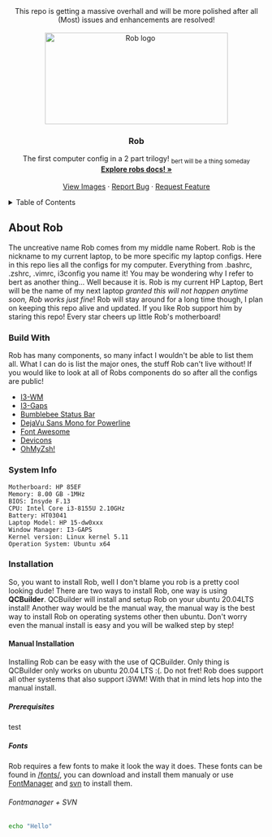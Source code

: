 <div align="center">
  This repo is getting a massive overhall and will be more polished after all (Most) issues and enhancements are resolved!
</div>
<!-- TOP OF README ANCHOR -->
<a name="top"></a>

<!-- PROJECT LOGO -->
<br />
<div align="center">
  <a href="https://github.com/ZackeryRSmith/Rob/">
    <img src="https://github.com/ZackeryRSmith/Rob/blob/main/images/ROBert.jpg" alt="Rob logo" width="360" height="180">
  </a>

<h3 align="center">Rob</h3>

  <p align="center">
    The first computer config in a 2 part trilogy! <sub>bert will be a thing someday</sub>
    <br />
    <a href="https://github.com/ZackeryRSmith/Rob/"><strong>Explore robs docs! »</strong></a>
    <br />
    <br />
    <a href="https://github.com/ZackeryRSmith/Rob/">View Images</a>
    ·
    <a href="https://github.com/ZackeryRSmith/Rob/issues">Report Bug</a>
    ·
    <a href="https://github.com/ZackeryRSmith/Rob/issues">Request Feature</a>
  </p>
</div>



<!-- TABLE OF CONTENTS -->
<details>
  <summary>Table of Contents</summary>
  <ol>
    <li>
      <a href="#about-rob">About Rob</a>
      <ul>
        <li><a href="#built-with">Built With</a></li>
        <li><a href="#system-info">System Info</a></li>
      </ul>
    </li>
    <li>
      <a href="#installation">Installation</a>
      <ul>
        <lu><a href="#manual-installation">Manual Installation</a></li>
        <ul>
          <li><a href="#prerequisites">Prerequisites</a></li>
          <li><a href="#manual-install-guide">Install Guide</a></li>
        </ul>  
      </ul>
    </li>
    <li><a href="#usage">Usage</a></li>
    <li><a href="#roadmap">Roadmap</a></li>
    <li><a href="#contributing">Contributing</a></li>
    <li><a href="#license">License</a></li>
    <li><a href="#contact">Contact</a></li>
    <li><a href="#acknowledgments">Acknowledgments</a></li>
  </ol>
</details>

<!-- ABOUT ROB -->
## About Rob <a name="about-rob"></a>
The uncreative name Rob comes from my middle name Robert. Rob is the nickname to my current laptop, to be more specific my laptop configs. Here in this repo lies all the configs for my computer. Everything from .bashrc, .zshrc, .vimrc, i3config you name it! You may be wondering why I refer to bert as another thing... Well because it is. Rob is my current HP Laptop, Bert will be the name of my next laptop *granted this will not happen anytime soon, Rob works just fine*! Rob will stay around for a long time though, I plan on keeping this repo alive and updated. If you like Rob support him by staring this repo! Every star cheers up little Rob's motherboard!

<!-- BUILT WITH -->
### Build With <a name="built-with"></a>
Rob has many components, so many infact I wouldn't be able to list them all. What I can do is list the major ones, the stuff Rob can't live without! If you would like to look at all of Robs components do so after all the configs are public!

- [I3-WM](https://github.com/i3/i3)
- [I3-Gaps](https://github.com/Airblader/i3)
- [Bumblebee Status Bar](https://github.com/tobi-wan-kenobi/bumblebee-status)
- [DejaVu Sans Mono for Powerline](https://github.com/powerline/fonts/tree/master/DejaVuSansMono)
- [Font Awesome](https://github.com/FortAwesome/Font-Awesome)
- [Devicons](https://github.com/devicons/devicon)
- [OhMyZsh!](https://github.com/ohmyzsh/ohmyzsh)

<!-- SYSTEM INFO -->
### System Info <a name="system-info"></a>
```
Motherboard: HP 85EF
Memory: 8.00 GB -1MHz
BIOS: Insyde F.13
CPU: Intel Core i3-8155U 2.10GHz
Battery: HT03041
Laptop Model: HP 15-dw0xxx
Window Manager: I3-GAPS
Kernel version: Linux kernel 5.11
Operation System: Ubuntu x64
```

### Installation <a name="installation"></a>
So, you want to install Rob, well I don't blame you rob is a pretty cool looking dude! There are two ways to install Rob, one way is using **QCBuilder**. QCBuilder will install and setup Rob on your ubuntu 20.04LTS install! Another way would be the manual way, the manual way is the best way to install Rob on operating systems other then ubuntu. Don't worry even the manual install is easy and you will be walked step by step!

#### Manual Installation <a name="manual-installation"></a>
Installing Rob can be easy with the use of QCBuilder. Only thing is QCBuilder only works on ubuntu 20.04 LTS :(. Do not fret! Rob does support all other systems that also support i3WM! With that in mind lets hop into the manual install.

##### Prerequisites <a name="prerequisites"></a>
test

##### Fonts
Rob requires a few fonts to make it look the way it does. These fonts can be found in [/fonts/](https://github.com/ZackeryRSmith/Rob/tree/main/fonts), you can download and install them manualy or use [FontManager](https://github.com/FontManager/font-manager) and [svn](https://subversion.apache.org/packages.html#centos) to install them.

###### Fontmanager + SVN
```sh
echo "Hello"
```
